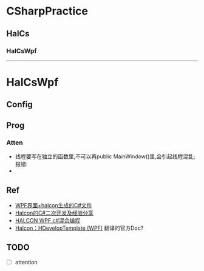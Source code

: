 # CSharpPractice

## HalCs
### HalCsWpf
----
# HalCsWpf
## Config

## Prog
### Atten
- 线程要写在独立的函数里,不可以再public MainWindow()里,会引起线程混乱;报错:
- 
## Ref
- [WPF界面+halcon生成的C#文件](https://www.cnblogs.com/xixixing/p/10616839.html)
- [Halcon的C#二次开发及经验分享](https://www.cnblogs.com/xh6300/p/10322877.html)
- [HALCON WPF c#混合编程](https://blog.csdn.net/u012388993/article/details/80493592)
- [Halcon：HDevelopTemplate (WPF)](https://blog.csdn.net/huan_126/article/details/80248735) 翻译的官方Doc?
## TODO
- [ ] attention